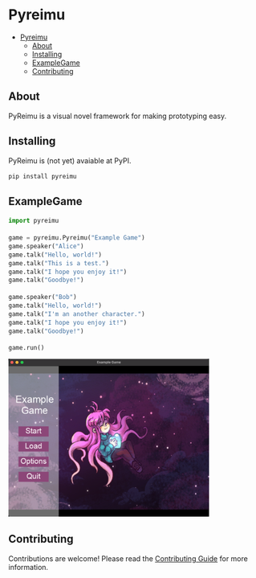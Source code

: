 
#  Pyreimu

- [Pyreimu](#pyreimu)
  - [About](#about)
  - [Installing](#installing)
  - [ExampleGame](#examplegame)
  - [Contributing](#contributing)

  

##  About

  

PyReimu is a visual novel framework for making prototyping easy.

  

##  Installing

  PyReimu is (not yet) avaiable at PyPI.
```bash
pip install pyreimu
```

  

##  ExampleGame

```python
import pyreimu

game = pyreimu.Pyreimu("Example Game")
game.speaker("Alice")
game.talk("Hello, world!")
game.talk("This is a test.")
game.talk("I hope you enjoy it!")
game.talk("Goodbye!")

game.speaker("Bob")
game.talk("Hello, world!")
game.talk("I'm an another character.")
game.talk("I hope you enjoy it!")
game.talk("Goodbye!")

game.run()
```

<img src="https://github.com/elvodqa/pyreimu/blob/master/screenshots/example_game.png" width="400"/>

##  Contributing

Contributions are welcome! Please read the [Contributing Guide](CONTRIBUTING.md) for more information.
